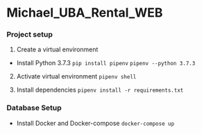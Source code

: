 # Michael_UBA_Rental_WEB

### Project setup
1. Create a virtual environment
- Install Python 3.7.3
`pip install pipenv`
`pipenv --python 3.7.3`

2. Activate virtual environment
`pipenv shell`

3. Install dependencies
`pipenv install -r requirements.txt`


### Database Setup

- Install Docker and Docker-compose
`docker-compose up`